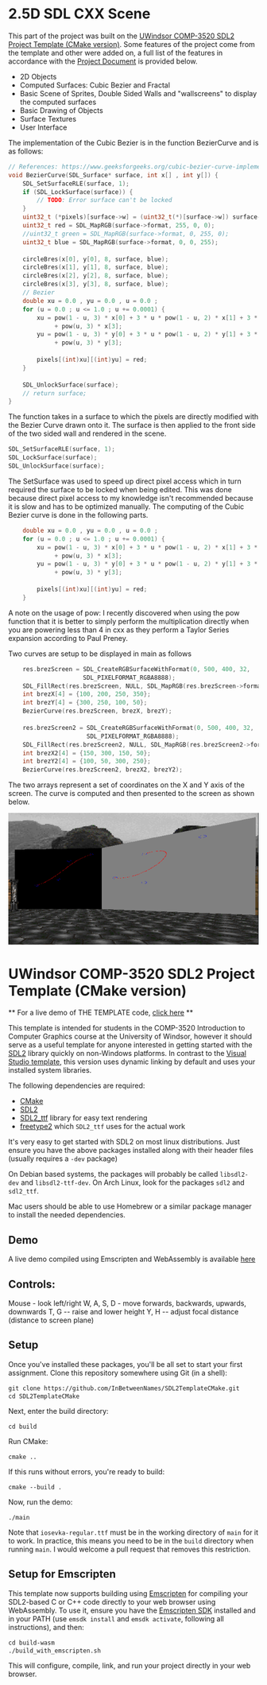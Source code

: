 2.5D SDL CXX Scene
===
This part of the project was built on the [UWindsor COMP-3520 SDL2 Project Template (CMake version)](https://github.com/InBetweenNames/SDL2TemplateCMake). Some features of the project come from the template and other were added on, a full list of the features in accordance with the [Project Document]() is provided below.
- 2D Objects
- Computed Surfaces: Cubic Bezier and Fractal
- Basic Scene of Sprites, Double Sided Walls and "wallscreens" to display the computed surfaces
- Basic Drawing of Objects 
- Surface Textures
- User Interface

The implementation of the Cubic Bezier is in the function BezierCurve and is as follows:
```cpp
// References: https://www.geeksforgeeks.org/cubic-bezier-curve-implementation-in-c/
void BezierCurve(SDL_Surface* surface, int x[] , int y[]) {
    SDL_SetSurfaceRLE(surface, 1);
    if (SDL_LockSurface(surface)) {
        // TODO: Error surface can't be locked
    }
    uint32_t (*pixels)[surface->w] = (uint32_t(*)[surface->w]) surface->pixels;
    uint32_t red = SDL_MapRGB(surface->format, 255, 0, 0);
    //uint32_t green = SDL_MapRGB(surface->format, 0, 255, 0);
    uint32_t blue = SDL_MapRGB(surface->format, 0, 0, 255);

    circleBres(x[0], y[0], 8, surface, blue);
    circleBres(x[1], y[1], 8, surface, blue);
    circleBres(x[2], y[2], 8, surface, blue);
    circleBres(x[3], y[3], 8, surface, blue);
    // Bezier
    double xu = 0.0 , yu = 0.0 , u = 0.0 ;
    for (u = 0.0 ; u <= 1.0 ; u += 0.0001) {
        xu = pow(1 - u, 3) * x[0] + 3 * u * pow(1 - u, 2) * x[1] + 3 * pow(u, 2) * (1 - u) * x[2]
             + pow(u, 3) * x[3];
        yu = pow(1 - u, 3) * y[0] + 3 * u * pow(1 - u, 2) * y[1] + 3 * pow(u, 2) * (1 - u) * y[2]
             + pow(u, 3) * y[3];

        pixels[(int)xu][(int)yu] = red;
    }

    SDL_UnlockSurface(surface);
    // return surface;
}
```
The function takes in a surface to which the pixels are directly modified with the Bezier Curve drawn onto it. The surface is then applied to the front side of the two sided wall and rendered in the scene.
```cpp
SDL_SetSurfaceRLE(surface, 1);
SDL_LockSurface(surface);
SDL_UnlockSurface(surface);
```
The SetSurface was used to speed up direct pixel access which in turn required the surface to be locked when being edited. This was done because direct pixel access to my knowledge isn't recommended because it is slow and has to be optimized manually. The computing of the Cubic Bezier curve is done in the following parts.
```cpp
    double xu = 0.0 , yu = 0.0 , u = 0.0 ;
    for (u = 0.0 ; u <= 1.0 ; u += 0.0001) {
        xu = pow(1 - u, 3) * x[0] + 3 * u * pow(1 - u, 2) * x[1] + 3 * pow(u, 2) * (1 - u) * x[2]
             + pow(u, 3) * x[3];
        yu = pow(1 - u, 3) * y[0] + 3 * u * pow(1 - u, 2) * y[1] + 3 * pow(u, 2) * (1 - u) * y[2]
             + pow(u, 3) * y[3];

        pixels[(int)xu][(int)yu] = red;
    }
```
A note on the usage of pow: I recently discovered when using the pow function that it is better to simply perform the multiplication directly when you are powering less than 4 in cxx as they perform a Taylor Series expansion according to Paul Preney.

Two curves are setup to be displayed in main as follows
```cpp
	res.brezScreen = SDL_CreateRGBSurfaceWithFormat(0, 500, 400, 32,
                     SDL_PIXELFORMAT_RGBA8888);
    SDL_FillRect(res.brezScreen, NULL, SDL_MapRGB(res.brezScreen->format, 0, 0, 0));
    int brezX[4] = {100, 200, 250, 350};
    int brezY[4] = {300, 250, 100, 50};
    BezierCurve(res.brezScreen, brezX, brezY);

    res.brezScreen2 = SDL_CreateRGBSurfaceWithFormat(0, 500, 400, 32,
                      SDL_PIXELFORMAT_RGBA8888);
    SDL_FillRect(res.brezScreen2, NULL, SDL_MapRGB(res.brezScreen2->format, 128, 128, 128));
    int brezX2[4] = {150, 300, 150, 50};
    int brezY2[4] = {100, 50, 300, 250};
    BezierCurve(res.brezScreen2, brezX2, brezY2);
```
The two arrays represent a set of coordinates on the X and Y axis of the screen. The curve is computed and then presented to the screen as shown below.

![](Bezier.png)

UWindsor COMP-3520 SDL2 Project Template (CMake version)
===

** For a live demo of THE TEMPLATE code, [click here](https://inbetweennames.github.io/SDL2TemplateCMake/) **

This template is intended for students in the COMP-3520 Introduction to Computer Graphics course
at the University of Windsor, however it should serve as a useful template for anyone interested in
getting started with the [SDL2](http://libsdl.org/) library quickly on non-Windows platforms.
In contrast to the [Visual Studio template](https://github.com/InBetweenNames/SDL2Template), this version
uses dynamic linking by default and uses your installed system libraries.

The following dependencies are required:
* [CMake](https://cmake.org/)
* [SDL2](http://libsdl.org/) 
* [SDL2_ttf](https://www.libsdl.org/projects/SDL_ttf/) library for easy text rendering
* [freetype2](https://www.freetype.org/) which `SDL2_ttf` uses for the actual work

It's very easy to get started with SDL2 on most linux distributions.  Just ensure you have the above packages installed along with their header files (usually requires a `-dev` package)

On Debian based systems, the packages will probably be called `libsdl2-dev` and `libsdl2-ttf-dev`.
On Arch Linux, look for the packages `sdl2` and `sdl2_ttf`.

Mac users should be able to use Homebrew or a similar package manager to install the needed dependencies.

Demo
---

A live demo compiled using Emscripten and WebAssembly is available [here](https://inbetweennames.github.io/SDL2TemplateCMake/)

Controls:
---

Mouse - look left/right
W, A, S, D - move forwards, backwards, upwards, downwards
T, G -- raise and lower height
Y, H -- adjust focal distance (distance to screen plane)

Setup
---

Once you've installed these packages, you'll be all set to start your first assignment.
Clone this repository somewhere using Git (in a shell):

~~~
git clone https://github.com/InBetweenNames/SDL2TemplateCMake.git
cd SDL2TemplateCMake
~~~

Next, enter the build directory:

~~~
cd build
~~~

Run CMake:

~~~
cmake ..
~~~

If this runs without errors, you're ready to build:

~~~
cmake --build .
~~~

Now, run the demo:

~~~
./main
~~~

Note that `iosevka-regular.ttf` must be in the working directory of `main` for it to work.
In practice, this means you need to be in the `build` directory when running `main`.
I would welcome a pull request that removes this restriction.

Setup for Emscripten
---

This template now supports building using [Emscripten](https://kripken.github.io/emscripten-site/) for compiling your SDL2-based
C or C++ code directly to your web browser using WebAssembly.  To use it, ensure you have the [Emscripten SDK](https://github.com/emscripten-core/emsdk)
installed and in your PATH (use `emsdk install` and `emsdk activate`, following all instructions), and then:

~~~
cd build-wasm
./build_with_emscripten.sh
~~~

This will configure, compile, link, and run your project directly in your web browser.

